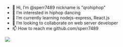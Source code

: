 - 👋 Hi, I’m @sperr7489 nickname is "qrohiphop"
- 👀 I’m interested in hiphop dancing
- 🌱 I’m currently learning nodejs-express, React.js
- 💞️ I’m looking to collaborate on web server developer
- 📫 How to reach me github.com/sperr7489

<!---
sperr7489/sperr7489 is a ✨ special ✨ repository because its `README.md` (this file) appears on your GitHub profile.
You can click the Preview link to take a look at your changes.
--->
<img src="https://img.shields.io/badge/JavaScript-F7DF1E?style=flat-square&JavaScript=&logoColor=#F7DF1E"/>
